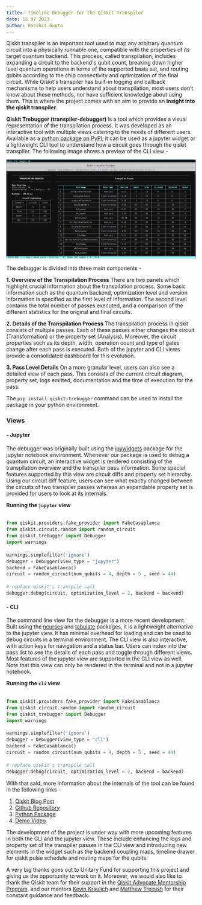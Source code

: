 ```yaml
---
title: -Timeline Debugger for the Qiskit Transpiler
date: 15 07 2023
author: Harshit Gupta
---
```


Qiskit transpiler is an important tool used to map any arbitrary quantum circuit into a physically runnable one, compatible with the properties of its target quantum backend. This process, called transpilation, includes expanding a circuit to the backend's qubit count, breaking down higher level quantum operations in terms of the supported basis set, and routing qubits according to the chip connectivity and optimization of the final circuit. While Qiskit's transpiler has built-in logging and callback mechanisms to help users understand about transpilation, most users don’t know about these methods, nor have sufficient knowledge about using them. This is where the project comes with an aim to provide an **insight into the qiskit transpiler**.


**Qiskit Trebugger (transpiler-debugger)** is a tool which provides a visual representation of the transpilation process. It was developed as an interactive tool with multiple views catering to the needs of different users. Available as a [python package on PyPI](https://pypi.org/project/qiskit-trebugger/), it can be used as a jupyter widget or  a lightweight CLI tool to understand how a circuit goes through the qiskit transpiler. The following image shows a preview of the CLI view - 

<img src="../../images/2023_qiskit_trebugger_cli_full.png">

The debugger is divided into three main components -

**1. Overview of the Transpilation Process** 
There are two panels which highlight crucial information about the transpilation process. Some basic information such as the quantum backend, optimization level and version information is specified as the first level of information. The second level contains the total number of passes executed, and a comparison of the different statistics for the original and final circuits.

**2. Details of the Transpilation Process**
The transpilation process in qiskit consists of multiple passes. Each of these passes either changes the circuit (Transformation) or the property set (Analysis). Moreover, the circuit properties such as its depth, width, operation count and type of gates change after each pass is executed. Both of the jupyter and CLI views provide a consolidated dashboard for this evolution.

**3. Pass Level Details** 
On a more granular level, users can also see a detailed view of each pass. This consists of the current circuit diagram, property set, logs emitted, documentation and the time of execution for the pass. 

The `pip install qiskit-trebugger` command can be used to install the package in your python environment.

### Views

#### - Jupyter
The debugger was originally built using the [ipywidgets](https://ipywidgets.readthedocs.io/en/stable/) package for the jupyter notebook environment. Whenever our package is used to debug a quantum circuit, an interactive widget is rendered consisting of the transpilation overview and the transpiler pass information. Some special features supported by this view are circuit diffs and property set hierarchy. Using our circuit diff feature, users can see what exactly changed between the circuits of two transpiler passes whereas an expandable property set is provided for users to look at its internals.

**Running the `jupyter` view**

```python

from qiskit.providers.fake_provider import FakeCasablanca
from qiskit.circuit.random import random_circuit 
from qiskit_trebugger import Debugger
import warnings

warnings.simplefilter('ignore')
debugger = Debugger(view_type = "jupyter")
backend = FakeCasablanca()
circuit = random_circuit(num_qubits = 4, depth = 5 , seed = 44)

# replace qiskit's transpile call 
debugger.debug(circuit, optimization_level = 2, backend = backend)
```

#### - CLI

The command line view for the debugger is a more recent development. Built using the [ncurses](https://docs.python.org/3/howto/curses.html) and [tabulate](https://pypi.org/project/tabulate/) packages, it is a lightweight alternative to the jupyter view. It has minimal overhead for loading and can be used to debug circuits in a terminal environment. The CLI view is also interactive, with action keys for navigation and a status bar. Users can index into the pass list to see the details of each pass and toggle through different views. Most features of the jupyter view are supported in the CLI view as well. Note that this view can only be rendered in the terminal and not in a jupyter notebook.

**Running the `cli` view**

```python

from qiskit.providers.fake_provider import FakeCasablanca
from qiskit.circuit.random import random_circuit 
from qiskit_trebugger import Debugger
import warnings

warnings.simplefilter('ignore')
debugger = Debugger(view_type = "cli")
backend = FakeCasablanca()
circuit = random_circuit(num_qubits = 4, depth = 5 , seed = 44)

# replace qiskit's transpile call 
debugger.debug(circuit, optimization_level = 2, backend = backend)
```

With that said, more information about the internals of the tool can be found in the following links - 

1. [Qiskit Blog Post](https://medium.com/qiskit/qiskit-trebugger-f7242066d368)
2. [Github Repository](https://github.com/TheGupta2012/qiskit-timeline-debugger/tree/main)
3. [Python Package](https://pypi.org/project/qiskit-trebugger/)
4. [Demo Video](https://drive.google.com/file/d/1XXXOYcwehxFYAaAE0PUUfOCR4kEp8auv/view?usp=sharing)


The development of the project is under way with more upcoming features in both the CLI and the jupyter view. These include enhancing the logs and property set of the transpiler passes in the CLI view and introducing new elements in the widget such as the backend coupling maps, timeline drawer for qiskit pulse schedule and routing maps for the qubits.

 A very big thanks goes out to Unitary Fund for supporting this project and giving us the opportunity to work on it. Moreover, we would also like to thank the Qiskit team for their support in the [Qiskit Advocate Mentorship Program](), and our mentors [Kevin Krsulich](https://github.com/kdk) and [Matthew Treinish](https://github.com/mtreinish) for their constant guidance and feedback. 